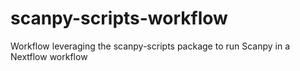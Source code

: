 # scanpy-scripts-workflow
Workflow leveraging the scanpy-scripts package to run Scanpy in a Nextflow workflow
